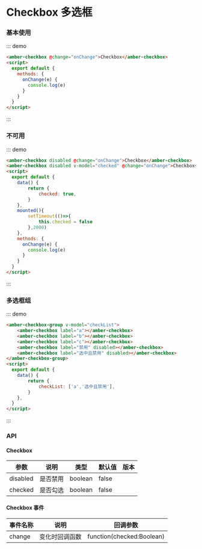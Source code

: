 # Checkbox 多选框

### 基本使用

::: demo
```html
<amber-checkbox @change="onChange">Checkbox</amber-checkbox>
<script>
  export default {
    methods: {
      onChange(e) {
        console.log(e)
      }
    }
  }
</script>
```
::: 

### 不可用

::: demo
```html
<amber-checkbox disabled @change="onChange">Checkbox</amber-checkbox>
<amber-checkbox disabled v-model="checked" @change="onChange">Checkbox</amber-checkbox>
<script>
  export default {
	data() {
		return {
			checked: true,
		}
	},
	mounted(){
		setTimeout(()=>{
			this.checked = false
		},2000)
	},
    methods: {
      onChange(e) {
        console.log(e)
      }
    }
  }
</script>
```
::: 

### 多选框组

::: demo
```html
<amber-checkbox-group v-model="checkList">
	<amber-checkbox label="a"></amber-checkbox>
	<amber-checkbox label="b"></amber-checkbox>
	<amber-checkbox label="c"></amber-checkbox>
	<amber-checkbox label="禁用" disabled></amber-checkbox>
	<amber-checkbox label="选中且禁用" disabled></amber-checkbox>
</amber-checkbox-group>
<script>
  export default {
    data() {
    	return {
    		checkList: ['a','选中且禁用'],
    	}
    },
  }
</script>
```
::: 

### API

#### Checkbox

| 参数 | 说明 | 类型 | 默认值 | 版本 |
| --- | --- | --- | --- | --- |
|disabled | 是否禁用 | boolean | false |  |
|checked | 是否勾选 | boolean | false |  |

#### Checkbox 事件

| 事件名称 | 说明 | 回调参数 |
| --- | --- | --- |
| change | 变化时回调函数 | function(checked:Boolean) |